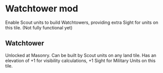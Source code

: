 # Watchtower mod
Enable Scout units to build Watchtowers, providing extra Sight for units on this tile. (Not fully functional yet)

## Watchtower
Unlocked at Masonry. Can be built by Scout units on any land tile. Has an elevation of +1 for visibility calculations, +1 Sight for Military Units on this tile.